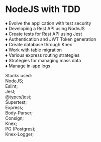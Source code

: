 # NodeJS with TDD

♦ Evolve the application with test security<br>
♦ Developing a Rest API using NodeJS<br>
♦ Create tests for Rest API using Jest<br>
♦ Authentication and JWT Token generation<br>
♦ Create database through Knex<br>
♦ Work with table migration<br>
♦ Various express routing strategies<br>
♦ Strategies for managing mass data<br>
♦ Manage in-app logs

Stacks used:<br>
NodeJS;<br>
Eslint;<br>
Jest;<br>
@types/jest;<br>
Supertest;<br>
Express;<br>
Body-Parser;<br>
Consign;<br>
Knex;<br>
PG (Postgres);<br>
Knex-Logger;

